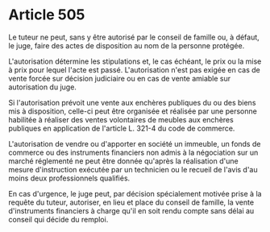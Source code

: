 # Article 505

Le tuteur ne peut, sans y être autorisé par le conseil de famille ou, à défaut, le juge, faire des actes de disposition au nom de la personne protégée.

L'autorisation détermine les stipulations et, le cas échéant, le prix ou la mise à prix pour lequel l'acte est passé. L'autorisation n'est pas exigée en cas de vente forcée sur décision judiciaire ou en cas de vente amiable sur autorisation du juge.

Si l'autorisation prévoit une vente aux enchères publiques du ou des biens mis à disposition, celle-ci peut être organisée et réalisée par une personne habilitée à réaliser des ventes volontaires de meubles aux enchères publiques en application de l'article L. 321-4 du code de commerce.

L'autorisation de vendre ou d'apporter en société un immeuble, un fonds de commerce ou des instruments financiers non admis à la négociation sur un marché réglementé ne peut être donnée qu'après la réalisation d'une mesure d'instruction exécutée par un technicien ou le recueil de l'avis d'au moins deux professionnels qualifiés.

En cas d'urgence, le juge peut, par décision spécialement motivée prise à la requête du tuteur, autoriser, en lieu et place du conseil de famille, la vente d'instruments financiers à charge qu'il en soit rendu compte sans délai au conseil qui décide du remploi.
